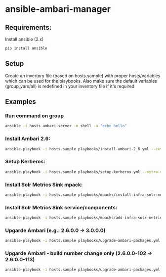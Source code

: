 # ansible-ambari-manager

## Requirements:

Install ansible (2.x) 
```bash
pip install ansible
```
## Setup

Create an invertory file (based on hosts.sample) with proper hosts/variables which can be used for the playbooks.
Also make sure the default variables (group_vars/all) is redefined in your inventory file if it's required

## Examples

### Run command on group
```bash
ansible -i hosts ambari-server -m shell -a "echo hello"
```

### Install Ambari 2.6:
```bash
ansible-playbook -i hosts.sample playbooks/install-ambari-2_6.yml --extra-vars "ambari_build_number=103"
```

### Setup Kerberos:
```bash
ansible-playbook -i hosts.sample playbooks/setup-kerberos.yml --extra-vars "kerberos_domain_realm=ambari.apache.org"
```

### Install Solr Metrics Sink mpack:
```bash
ansible-playbook -i hosts.sample playbooks/mpacks/install-infra-solr-metrics-mpack.yml
```

### Install Solr Metrics Sink service/components:
```bash
ansible-playbook -i hosts.sample playbooks/mpacks/add-infra-solr-metrics-mpack.yml
```

### Upgarde Ambari (e.g.: 2.6.0.0 -> 3.0.0.0)
```bash
ansible-playbook -i hosts.sample playbooks/upgrade-ambari-packages.yml -v --extra-vars "ambari_base_url=http://s3.amazonaws.com/dev.hortonworks.com/ambari/centos6/3.x/BUILDS/3.0.0.0-1116 ambari_version=3.0.0.0 ambari_build_number=1116"
```

### Upgarde Ambari - build number change only (2.6.0.0-102 -> 2.6.0.0-113)
```bash
ansible-playbook -i hosts.sample playbooks/upgrade-ambari-packages.yml -v --extra-vars "ambari_base_url=http://s3.amazonaws.com/dev.hortonworks.com/ambari/centos6/2.x/BUILDS/2.6.0.0-113 ambari_version=2.6.0.0 ambari_build_number=113 skip_ambari_server_upgrade=True"
```
